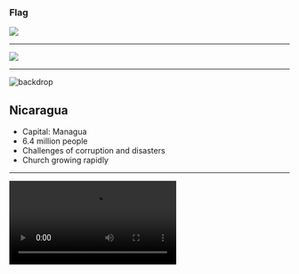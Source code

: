 ### Flag

![](https://upload.wikimedia.org/wikipedia/commons/1/19/Flag_of_Nicaragua.svg)

---

![](https://upload.wikimedia.org/wikipedia/commons/3/34/NIC_orthographic.svg)

---

![backdrop](https://res.cloudinary.com/kiekies/image/upload/v1690305632/prayer/li1jv2x1xdob5djnlkwe.jpg)

## Nicaragua

- Capital: Managua
- 6.4 million people
- Challenges of corruption and disasters
- Church growing rapidly

---

![](https://storage.googleapis.com/prayer-videos/country/nicaragua.mp4)
